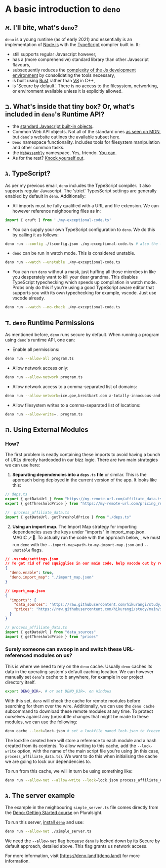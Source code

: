 # A basic introduction to `deno`

## א. I'll bite, what's `deno`?
`deno` is a young runtime (as of early 2021) and essentially is an implementation of [Node.js](https://nodejs.org) with the  [TypeScript](https://www.typescriptlang.org/) compiler built in. It:
- still supports regular Javascript however,
- has a (more comprehensive) standard library than other Javascript flavours,
- subsequently reduces the [complexity of the Js development environment](https://changelog.com/jsparty/89) by consolidating the tools necessary,
- is built using [Rust](https://www.rust-lang.org/) rather than [V8](https://v8.dev/) in C++,
- is 'Secure by default'. There is no access to the filesystem, networking, or environment available unless it is explicitly allowed.

## ב. What's inside that tiny box? Or, what's included in `deno`'s Runtime API?
- the [standard Javascript built-in objects](https://developer.mozilla.org/en-US/docs/Web/JavaScript/Reference/Global_Objects).
- Common Web API objects. Not all of the standard ones [as seen on MDN](https://developer.mozilla.org/en-US/docs/Web/API), but `deno`'s website outlines the available subset [here](https://doc.deno.land/https/raw.githubusercontent.com/denoland/deno/master/cli/dts/lib.deno.shared_globals.d.ts).
- `Deno` namespace functionality. Includes tools for filesystem manipulation and other common tasks.
- the [`WebAssembly`](https://webassembly.org/) namespace. Yes, friendo. [You can](https://deno.land/manual/getting_started/webassembly).
- As for the rest? [Knock yourself out](https://doc.deno.land/builtin/stable).

## ג. TypeScript?
As per my previous email, `deno` includes the TypeScript compiler. It also supports regular Javascript. The 'strict' TypesScript settings are generally enabled by default in `deno`. Additionally:

- All imports must be fully qualified with a URL and file extension. We can however reference neighbouring files as in:
```ts
import { cruft } from './my-exceptional-code.ts'
```

- You can supply your own TypeScript configuration to `deno`. We do this by calling it as follows:
```bash
deno run --config ./tsconfig.json ./my-exceptional-code.ts # also the -c flag works
````

- `deno` can be run in watch mode. This is considered unstable.
```bash
deno run --watch --unstable ./my-exceptional-code.ts
```

- You can run `deno` without a mask, just huffing all those microbes in like you desperately want to kill your dear grandma. This disables TypeScript typechecking which speeds up compilation in watch mode. Probs only do this if you're using a good TypeScript aware editor that supports you with its own typechecking for example, vscode. Just use vscode already.
```bash
deno run --watch --no-check ./my-exceptional-code.ts
```

## ד. `deno` Runtime Permissions
As mentioned before, `deno` runs secure by default. When running a program using `deno`'s runtime API, one can:
- Enable all permissions:
```bash
deno run --allow-all program.ts
```
- Allow network access only:
```bash
deno run --allow-network program.ts
```
- Allow network access to a comma-separated list of domains:
```bash
deno run --allow-network=ice.gov,breitbart.com a-totally-innocuous-and-very-safe-script.ts
```
- Allow filesystem writes to a comma-separated list of locations:
```bash
deno run --allow-write=. program.ts
```

## ה. Using External Modules
### How?
The first problem is neatly containing these imports to avoid having a bunch of URLs directly hardcoded in our bizz logic. There are two main strategies we can use here:
1. **Separating dependencies into a `deps.ts` file** or similar. This is the approach being deployed in the current version of the app. It looks like this:
```ts
// deps.ts
export { getDataUrl } from "https://my-remote-url.com/affiliate_data.ts"
export { getThresholdPrice } from "https://my-remote-url.com/pricing_rules.ts"

//  process_affiliate_data.ts
import { getDataUrl, getThresholdPrice } from "./deps.ts"
```
2. **Using an import map**. The Import Map strategy for importing dependencies uses the keys under "imports" in import_map.json. MAGIC 🪄🔮. To actually run the code with the approach below, , we must run `deno` with the `--import-map=path-to-my-import-map.json` and `--unstable` flags. 
```json
// .vscode/settings.json
// To get rid of red squigglies in our main code, help vscode out by referencing the import map.
{
  "deno.enable": true,
  "deno.import_map": "./import_map.json"
}

// import_map.json
{
  "imports": {
    "data_sources": "https://raw.githubusercontent.com/hikurangi/study/main/small-apps/deno-server-example/affiliate_data.ts",
    "prices": "https://raw.githubusercontent.com/hikurangi/study/main/small-apps/deno-server-example/pricing_rules.ts"
  }
}
```
```ts
// process_affiliate_data.ts
import { getDataUrl } from "data_sources"
import { getThresholdPrice } from "prices"
```
### Surely someone can swoop in and switch these URL-referenced modules on us?
This is where we need to rely on the `deno` cache. Usually `deno` caches its data in the operating system's default caching location. We can however manually set `deno`'s cache to b anywhere, for example in our project directory itself.
```bash
export DENO_DIR=. # or set DENO_DIR=. on Windows
```
With this set, `deno` will check the cache for remote modules before searching for them over the wire.
Additionally, we can use the `deno cache` subcommand to download these remote modules at any time. To protect ourselves against any (un)subtle changes that might be made to these modules, we can use the following:
```bash
deno cache --lock=lock.json # set a lockfile named lock.json to freeze dependencies as they currently are.
```
The lockfile created here will store a reference to each module and a hash created from its contents. To allow writing to this cache, add the `--lock-write` option, with the name of the main script file you're using (in this case, `process_affiliate_data.ts`). We want to do this when initialising the cache we are going to lock our dependencies to.

To run from this cache, we will in turn be using something like:
```bash
deno run --allow-net --allow-write --lock=lock.json process_affiliate_data.ts 5
````


## ג. The server example
The example in the neighbouring `simple_server.ts` file comes directly from the [Deno: Getting Started course](https://app.pluralsight.com/library/courses/a226fcad-788f-43d1-9dc5-c39d4a6dd4b8/table-of-contents) on Pluralsight.

To run this server, [install `deno`](https://deno.land/manual/getting_started/installation) and use:
```bash
deno run --allow-net ./simple_server.ts
```
We need the `--allow-net` flag because `deno` is locked down by its Secure by default approach, detailed above. This flag grants us network access.

For more information, visit [https://deno.land](deno.land) for more information.